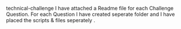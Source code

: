 technical-challenge
I have attached a Readme file for each Challenge Question. For each Question I have created seperate folder and I have placed the scripts & files seperately .